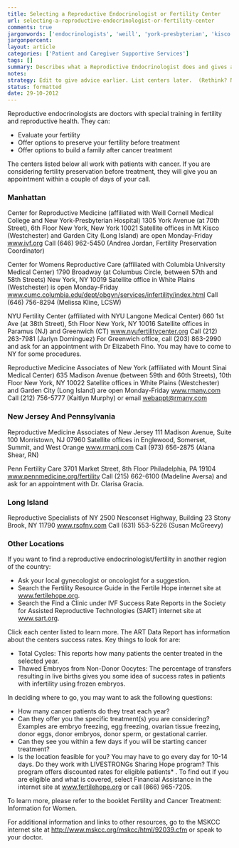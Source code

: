 ```yaml
---
title: Selecting a Reproductive Endocrinologist or Fertility Center
url: selecting-a-reproductive-endocrinologist-or-fertility-center
comments: true
jargonwords: ['endocrinologists', 'weill', 'york-presbyterian', 'kisco', 'monday-friday', '-', 'womens', 'lcsw', 'nyu', 'langone', 'paramus', 'jarlyn', 'dominguez', 'fino', 'kaitlyn', 'webapptrmanycom', 'morristown', 'somerset', 'alana', 'rn', 'madeline', 'aversa', 'clarisa', 'gracia', 'nesconset', 'brook', 'mcgreevy', 'endocrinologistfertility', 'gynecologist', 'oncologist', 'ivf', 'sart', 'thawed', 'non-donor', 'oocytes', 'ovarian', 'gestational', 'livestrongs', 'discounted', 'mskcc']
jargonpercent:
layout: article
categories: ['Patient and Caregiver Supportive Services']
tags: []
summary: Describes what a Reprodictive Endocrinologist does and gives a list of centers. 
notes:
strategy: Edit to give advice earlier. List centers later.  (Rethink? No. Some re-writing? Yes. Graphics or diagrams? Yes. Photography? Yes. Podcast or audio? No. Video? Yes)
status: formatted
date: 29-10-2012
---
```

Reproductive endocrinologists are doctors with special training in fertility and reproductive health. They can:

* Evaluate your fertility
* Offer options to preserve your fertility before treatment
* Offer options to build a family after cancer treatment

The centers listed below all work with patients with cancer. If you are considering fertility preservation before treatment, they will give you an appointment within a couple of days of your call.

### Manhattan
Center for Reproductive Medicine (affiliated with Weill Cornell Medical College and New York-Presbyterian Hospital)
1305 York Avenue (at 70th Street), 6th Floor
New York, New York 10021
Satellite offices in Mt Kisco (Westchester) and Garden City (Long Island) are open Monday-Friday
www.ivf.org
Call (646) 962-5450 (Andrea Jordan, Fertility Preservation Coordinator)

Center for Womens Reproductive Care (affiliated with Columbia University Medical Center)
1790 Broadway (at Columbus Circle, between 57th and 58th Streets)
New York, NY 10019
Satellite office in White Plains (Westchester) is open Monday-Friday
www.cumc.columbia.edu/dept/obgyn/services/infertility/index.html
Call (646) 756-8294 (Melissa Kline, LCSW)

NYU Fertility Center (affiliated with NYU Langone Medical Center)
660 1st Ave (at 38th Street), 5th Floor
New York, NY 10016
Satellite offices in Paramus (NJ) and Greenwich (CT)
www.nyufertilitycenter.org
Call (212) 263-7981 (Jarlyn Dominguez)
For Greenwich office, call (203) 863-2990 and ask for an appointment with Dr Elizabeth Fino. You may have to come to NY for some procedures.

Reproductive Medicine Associates of New York (affiliated with Mount Sinai Medical Center)
635 Madison Avenue (between 59th and 60th Streets), 10th Floor
New York, NY 10022
Satellite offices in White Plains (Westchester) and Garden City (Long Island) are open Monday-Friday
www.rmany.com
Call (212) 756-5777 (Kaitlyn Murphy) or email webappt@rmany.com

### New Jersey And Pennsylvania
Reproductive Medicine Associates of New Jersey
111 Madison Avenue, Suite 100
Morristown, NJ 07960
Satellite offices in Englewood, Somerset, Summit, and West Orange
www.rmanj.com
Call (973) 656-2875 (Alana Shear, RN)

Penn Fertility Care
3701 Market Street, 8th Floor
Philadelphia, PA 19104
www.pennmedicine.org/fertility
Call (215) 662-6100 (Madeline Aversa) and ask for an appointment with Dr. Clarisa Gracia.

### Long Island
Reproductive Specialists of NY
2500 Nesconset Highway, Building 23
Stony Brook, NY 11790
www.rsofny.com
Call (631) 553-5226 (Susan McGreevy)

### Other Locations
If you want to find a reproductive endocrinologist/fertility in another region of the country:

* Ask your local gynecologist or oncologist for a suggestion.
* Search the Fertility Resource Guide in the Fertile Hope internet site at www.fertilehope.org.
* Search the Find a Clinic under IVF Success Rate Reports in the Society for Assisted Reproductive Technologies (SART) internet site at www.sart.org.

Click each center listed to learn more. The ART Data Report has information about the centers success rates. Key things to look for are:
- Total Cycles: This reports how many patients the center treated in the selected year.
- Thawed Embryos from Non-Donor Oocytes: The percentage of transfers resulting in live births gives you some idea of success rates in patients with infertility using frozen embryos.

In deciding where to go, you may want to ask the following questions:

* How many cancer patients do they treat each year?
* Can they offer you the specific treatment(s) you are considering? Examples are embryo freezing, egg freezing, ovarian tissue freezing, donor eggs, donor embryos, donor sperm, or gestational carrier.
* Can they see you within a few days if you will be starting cancer treatment?
* Is the location feasible for you? You may have to go every day for 10-14 days.
Do they work with LIVESTRONGs Sharing Hope program? This program offers discounted rates for eligible patients* . To find out if you are eligible and what is covered, select Financial Assistance in the internet site at www.fertilehope.org or call (866) 965-7205.

To learn more, please refer to the booklet Fertility and Cancer Treatment: Information for Women.  

For additional information and links to other resources, go to the MSKCC internet site at http://www.mskcc.org/mskcc/html/92039.cfm or speak to your doctor.


